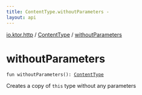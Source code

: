 ```yaml
---
title: ContentType.withoutParameters - 
layout: api
---
```


<div class='api-docs-breadcrumbs'><a href="../index.html">io.ktor.http</a> / <a href="index.html">ContentType</a> / <a href="./without-parameters.html">withoutParameters</a></div>

# withoutParameters

<div class="signature"><code><span class="keyword">fun </span><span class="identifier">withoutParameters</span><span class="symbol">(</span><span class="symbol">)</span><span class="symbol">: </span><a href="index.html"><span class="identifier">ContentType</span></a></code></div>

Creates a copy of <code>this</code> type without any parameters

